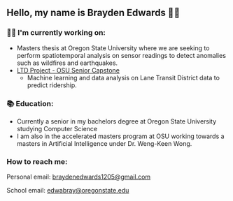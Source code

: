 ## Hello, my name is Brayden Edwards 🙋‍♂️

### 👨‍💻 I'm currently working on:

- Masters thesis at Oregon State University where we are seeking to perform spatiotemporal analysis on sensor readings to detect anomalies such as wildfires and earthquakes.
- [LTD Project - OSU Senior Capstone](https://github.com/BraydenJamesE/ltd-presentation)
  - Machine learning and data analysis on Lane Transit District data to predict ridership. 

### 📚 Education: 

- Currently a senior in my bachelors degree at Oregon State University studying Computer Science
- I am also in the accelerated masters program at OSU working towards a masters in Artificial Intelligence under Dr. Weng-Keen Wong. 

### How to reach me:
Personal email: braydenedwards1205@gmail.com

School email: edwabray@oregonstate.edu

<!--
**BraydenJamesE/BraydenJamesE** is a ✨ _special_ ✨ repository because its `README.md` (this file) appears on your GitHub profile.

Here are some ideas to get you started:

- 🔭 I’m currently working on ...
- 🌱 I’m currently learning ...
- 👯 I’m looking to collaborate on ...
- 🤔 I’m looking for help with ...
- 💬 Ask me about ...
- 📫 How to reach me: ...
- 😄 Pronouns: ...
- ⚡ Fun fact: ...
-->
